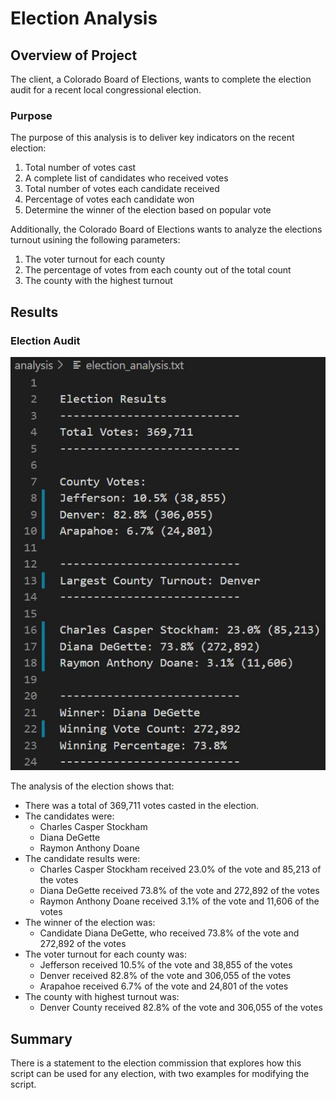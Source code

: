 # Election Analysis
## Overview of Project
The client, a Colorado Board of Elections, wants to complete the election audit for a recent local congressional election.
### Purpose
The purpose of this analysis is to deliver key indicators on the recent election: 

1. Total number of votes cast
2. A complete list of candidates who received votes
3. Total number of votes each candidate received
4. Percentage of votes each candidate won
5. Determine the winner of the election based on popular vote

Additionally, the Colorado Board of Elections wants to analyze the elections turnout usining the following parameters:

1. The voter turnout for each county
2. The percentage of votes from each county out of the total count
3. The county with the highest turnout

## Results
### Election Audit
<img src="https://github.com/luisnewmanh/Election_Analysis/blob/master/Resources/Audit_Results.JPG"> 

The analysis of the election shows that:
- There was a total of 369,711 votes casted in the election.
- The candidates were:
    - Charles Casper Stockham
    - Diana DeGette
    - Raymon Anthony Doane
- The candidate results were:
    - Charles Casper Stockham received 23.0% of the vote and 85,213 of the votes 
    - Diana DeGette received 73.8% of the vote and 272,892 of the votes 
    - Raymon Anthony Doane received 3.1% of the vote and 11,606 of the votes
- The winner of the election was:
    - Candidate Diana DeGette, who received 73.8% of the vote and 272,892 of the votes
- The voter turnout for each county was:
    - Jefferson received 10.5% of the vote and 38,855 of the votes
    - Denver received 82.8% of the vote and 306,055 of the votes
    - Arapahoe received 6.7% of the vote and 24,801 of the votes
- The county with highest turnout was:
    - Denver County received 82.8% of the vote and 306,055 of the votes
## Summary
There is a statement to the election commission that explores how this script can be used for any election, with two examples for modifying the script.
